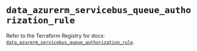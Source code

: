 # `data_azurerm_servicebus_queue_authorization_rule`

Refer to the Terraform Registry for docs: [`data_azurerm_servicebus_queue_authorization_rule`](https://registry.terraform.io/providers/hashicorp/azurerm/3.86.0/docs/data-sources/servicebus_queue_authorization_rule).

